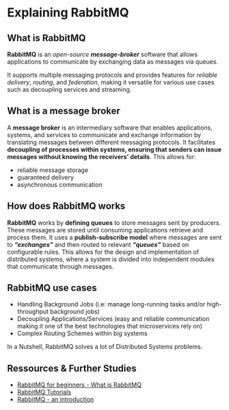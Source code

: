 # Explaining RabbitMQ

## What is RabbitMQ

**RabbitMQ** is an _open-source_ _**message-broker**_ software that allows applications to communicate by exchanging data as messages via queues.

It supports multiple messaging protocols and provides features for _reliable delivery_, _routing_, and _federation_, making it versatile for various use cases such as decoupling services and streaming.

## What is a message broker

A **message broker** is an intermediary software that enables applications, systems, and services to communicate and exchange information by translating messages between different messaging protocols. It facilitates **decoupling of processes within systems, ensuring that senders can issue messages without knowing the receivers’ details**. This allows for:

- reliable message storage
- guaranteed delivery
- asynchronous communication

## How does RabbitMQ works

**RabbitMQ** works by **defining queues** to store messages sent by producers. These messages are stored until consuming applications retrieve and process them. It uses a **publish-subscribe model** where messages are sent to _**“exchanges"**_ and then routed to relevant _**“queues”**_ based on configurable rules. This allows for the design and implementation of distributed systems, where a system is divided into independent modules that communicate through messages.

## RabbitMQ use cases

- Handling Background Jobs (i.e: manage long-running tasks and/or high-throughput background jobs)
- Decoupling Applications/Services (easy and reliable communication making it one of the best technologies that microservices rely on)
- Complex Routing Schemes within big systems

In a Nutshell, RabbitMQ solves a lot of Distributed Systems problems.

## Ressources & Further Studies

- [RabbitMQ for beginners - What is RabbitMQ](https://www.cloudamqp.com/blog/part1-rabbitmq-for-beginners-what-is-rabbitmq.html)
- [RabbitMQ Tutorials](https://www.rabbitmq.com/tutorials)
- [RabbitMQ - an introduction](https://www.confluent.io/learn/rabbitmq/)
